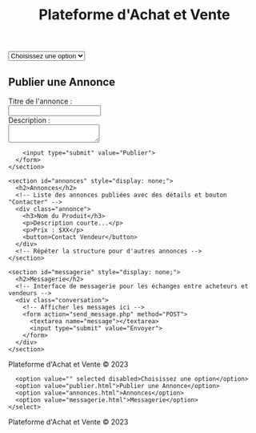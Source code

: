 <!DOCTYPE html>
<html lang="en">
<head>
  <meta charset="UTF-8">
  <title>Plateforme d'Achat et Vente</title>
  <link rel="stylesheet" href="styles.css">
</head>
<body>

  <header>
    <h1>Plateforme d'Achat et Vente</h1>
  </header>

  <nav>
    <select onchange="showSection(this.value)">
      <option value="" selected disabled>Choisissez une option</option>
      <option value="publier">Publier une Annonce</option>
      <option value="annonces">Annonces</option>
      <option value="messagerie">Messagerie</option>
    </select>
  </nav>

  <main>
    <section id="publier">
      <h2>Publier une Annonce</h2>
      <form action="submit_ad.php" method="POST">
        <label for="titre">Titre de l'annonce :</label><br>
        <input type="text" id="titre" name="titre"><br>
        <label for="description">Description :</label><br>
        <textarea id="description" name="description"></textarea><br>
        <!-- Autres champs pour les détails du produit, photo, prix, etc. -->

        <input type="submit" value="Publier">
      </form>
    </section>

    <section id="annonces" style="display: none;">
      <h2>Annonces</h2>
      <!-- Liste des annonces publiées avec des détails et bouton "Contacter" -->
      <div class="annonce">
        <h3>Nom du Produit</h3>
        <p>Description courte...</p>
        <p>Prix : $XX</p>
        <button>Contact Vendeur</button>
      </div>
      <!-- Répéter la structure pour d'autres annonces -->
    </section>

    <section id="messagerie" style="display: none;">
      <h2>Messagerie</h2>
      <!-- Interface de messagerie pour les échanges entre acheteurs et vendeurs -->
      <div class="conversation">
        <!-- Afficher les messages ici -->
        <form action="send_message.php" method="POST">
          <textarea name="message"></textarea>
          <input type="submit" value="Envoyer">
        </form>
      </div>
    </section>
  </main>

  <footer>
    <p>Plateforme d'Achat et Vente &copy; 2023</p>
  </footer>

  <script>
    function showSection(sectionId) {
      document.querySelectorAll('section').forEach(section => {
        section.style.display = 'none';
      });

      document.getElementById(sectionId).style.display = 'block';
    }
  </script>

</body>
</html>

      <option value="" selected disabled>Choisissez une option</option>
      <option value="publier.html">Publier une Annonce</option>
      <option value="annonces.html">Annonces</option>
      <option value="messagerie.html">Messagerie</option>
    </select>
  </nav>

  <footer>
    <p>Plateforme d'Achat et Vente &copy; 2023</p>
  </footer>

</body>
</html>
